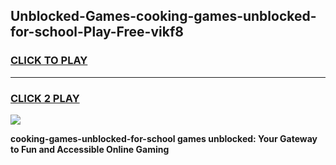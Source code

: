 
## Unblocked-Games-cooking-games-unblocked-for-school-Play-Free-vikf8
<h3>
<a href="https://premium76.site?title=cooking-games-unblocked-for-school&ref=23A">CLICK TO PLAY</a></h3>
<hr>

<h3>
<a href="https://premium76.site?title=cooking-games-unblocked-for-school&ref=23A">CLICK 2 PLAY</a>
  
</h3>

<a href="https://premium76.site?title=cooking-games-unblocked-for-school&ref=23A"><img src="https://clearcache.store/games.png"></a>


**cooking-games-unblocked-for-school games unblocked: Your Gateway to Fun and Accessible Online Gaming**

